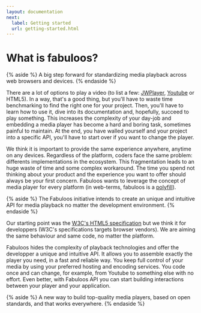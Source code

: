 ```yaml
---
layout: documentation
next:
  label: Getting started
  url: getting-started.html
---
```


# What is fabuloos?

{% aside %}
A big step forward for standardizing media playback across web browsers and devices.
{% endaside %}

There are a lot of options to play a video (to list a few: [JWPlayer](http://www.jwplayer.com), [Youtube](http://www.youtube.com) or HTML5). In a way, that's a good thing, but you'll have to waste time benchmarking to find the right one for your project. Then, you'll have to learn how to use it, dive into its documentation and, hopefully, succeed to play something. This increases the complexity of your day-job and embedding a media player has become a hard and boring task, sometimes painful to maintain. At the end, you have walled yourself and your project into a specific API, you'll have to start over if you want to change the player.

We think it is important to provide the same experience anywhere, anytime on any devices. Regardless of the platform, coders face the same problem: differents implementations in the ecosystem. This fragmentation leads to an huge waste of time and some complex workaround. The time you spend not thinking about your product and the experience you want to offer should always be your first concern. Fabuloos wants to leverage the concept of media player for every platform (in web-terms, fabuloos is a [polyfill](http://en.wikipedia.org/wiki/Polyfill)).

{% aside %}
The Fabuloos initiative intends to create an unique and intuitive API for media playback no matter the development environment.
{% endaside %}

Our starting point was the [W3C's HTML5 specification](http://dev.w3.org/html5/spec-author-view/video.html) but we think it for developpers (W3C's specifications targets browser vendors). We are aiming the same behaviour and same code, no matter the platform.

Fabuloos hides the complexity of playback technologies and offer the developper a unique and intuitive API. It allows you to assemble exactly the player you need, in a fast and reliable way. You keep full control of your media by using your preferred hosting and encoding services. You code once and can change, for example, from Youtube to something else with no effort. Even better, with Fabuloos API you can start building interactions between your player and your application.

{% aside %}
A new way to build top-quality media players, based on open standards, and that works everywhere.
{% endaside %}